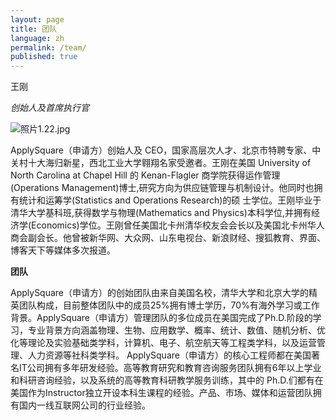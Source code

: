 ```yaml
---
layout: page
title: 团队
language: zh
permalink: /team/
published: true
---
```

王刚

_创始人及首席执行官_
 
![照片1.22.jpg]({{site.baseurl}}/image/照片1.22.jpg)

ApplySquare（申请方）创始人及 CEO，国家高层次人才、北京市特聘专家、中关村十大海归新星，西北工业大学翱翔名家受邀者。王刚在美国 University of North Carolina  at  Chapel  Hill 的 Kenan-Flagler 商学院获得运作管理(Operations  Management)博士,研究方向为供应链管理与机制设计。他同时也拥有统计和运筹学(Statistics  and  Operations  Research)的硕 士学位。王刚毕业于清华大学基科班,获得数学与物理(Mathematics and Physics)本科学位,并拥有经济学(Economics)学位。王刚曾任美国北卡州清华校友会会长以及美国北卡州华人商会副会长。他曾被新华网、大众网、山东电视台、新浪财经、搜狐教育、界面、博客天下等媒体多次报道。

**团队**


ApplySquare（申请方）的创始团队由来自美国名校，清华大学和北京大学的精英团队构成，目前整体团队中的成员25%拥有博士学历，70%有海外学习或工作背景。ApplySquare（申请方）管理团队的多位成员在美国完成了Ph.D.阶段的学习，专业背景方向涵盖物理、生物、应用数学、概率、统计、数值、随机分析、优化等理论及实验基础类学科，计算机、电子、航空航天等工程类学科，以及运营管理、人力资源等社科类学科。 ApplySquare（申请方）的核心工程师都在美国著名IT公司拥有多年研发经验。高等教育研究和教育咨询服务团队拥有6年以上学业和科研咨询经验，以及系统的高等教育科研教学服务训练，其中的 Ph.D.们都有在美国作为Instructor独立开设本科生课程的经验。产品、市场、媒体和运营团队拥有国内一线互联网公司的行业经验。
